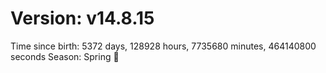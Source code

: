 # Version: v14.8.15
Time since birth: 5372 days, 128928 hours, 7735680 minutes, 464140800 seconds
Season: Spring 🌸
